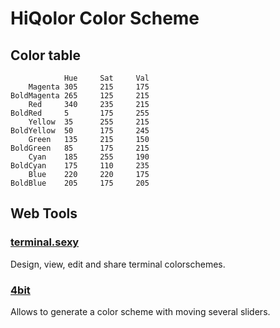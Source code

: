 # HiQolor Color Scheme

## Color table

                Hue     Sat     Val
        Magenta 305     215     175
    BoldMagenta 265     125     215
        Red     340     235     215
    BoldRed     5       175     255
        Yellow  35      255     215
    BoldYellow  50      175     245
        Green   135     215     150
    BoldGreen   85      175     215
        Cyan    185     255     190
    BoldCyan    175     110     235
        Blue    220     220     175
    BoldBlue    205     175     205

## Web Tools

### [terminal.sexy](http://terminal.sexy/)

Design, view, edit and share terminal colorschemes.

### [4bit](https://ciembor.github.io/4bit)

Allows to generate a color scheme with moving several sliders.

